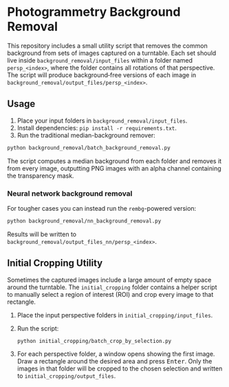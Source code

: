 # Photogrammetry Background Removal

This repository includes a small utility script that removes the common background from sets of images captured on a turntable. Each set should live inside `background_removal/input_files` within a folder named `persp_<index>`, where the folder contains all rotations of that perspective. The script will produce background‐free versions of each image in `background_removal/output_files/persp_<index>`.

## Usage
1. Place your input folders in `background_removal/input_files`.
2. Install dependencies: `pip install -r requirements.txt`.
3. Run the traditional median-background remover:

```bash
python background_removal/batch_background_removal.py
```

The script computes a median background from each folder and removes it from every image, outputting PNG images with an alpha channel containing the transparency mask.

### Neural network background removal
For tougher cases you can instead run the `rembg`-powered version:

```bash
python background_removal/nn_background_removal.py
```

Results will be written to `background_removal/output_files_nn/persp_<index>`.

## Initial Cropping Utility
Sometimes the captured images include a large amount of empty space around the turntable.  The
`initial_cropping` folder contains a helper script to manually select a region of interest (ROI)
and crop every image to that rectangle.

1. Place the input perspective folders in `initial_cropping/input_files`.
2. Run the script:

   ```bash
   python initial_cropping/batch_crop_by_selection.py
   ```

3. For each perspective folder, a window opens showing the first image. Draw a rectangle
   around the desired area and press <kbd>Enter</kbd>. Only the images in that folder will be
   cropped to the chosen selection and written to `initial_cropping/output_files`.
